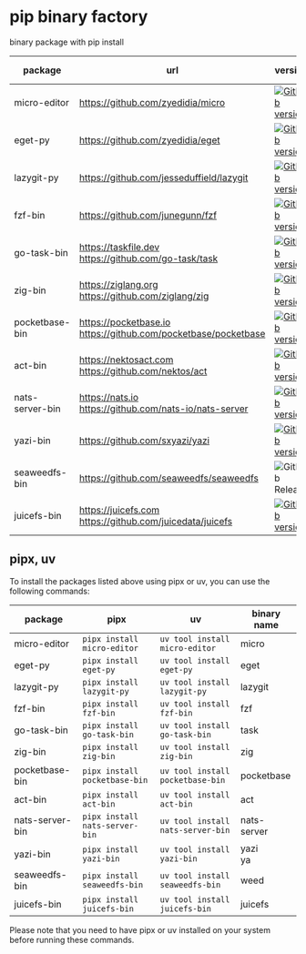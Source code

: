 # pip binary factory

binary package with pip install

| package         | url                                                                | version                                                                                                                     | pip version                                                                                               |
| --------------- | ------------------------------------------------------------------ | --------------------------------------------------------------------------------------------------------------------------- | --------------------------------------------------------------------------------------------------------- |
| micro-editor    | https://github.com/zyedidia/micro                                  | [![GitHub version](https://badge.fury.io/gh/zyedidia%2Fmicro.svg)](https://badge.fury.io/gh/zyedidia%2Fmicro)               | [![PyPI version](https://badge.fury.io/py/micro-editor.svg)](https://badge.fury.io/py/micro-editor)       |
| eget-py         | https://github.com/zyedidia/eget                                   | [![GitHub version](https://badge.fury.io/gh/zyedidia%2Feget.svg)](https://badge.fury.io/gh/zyedidia%2Feget)                 | [![PyPI version](https://badge.fury.io/py/eget-py.svg)](https://badge.fury.io/py/eget-py)                 |
| lazygit-py      | https://github.com/jesseduffield/lazygit                           | [![GitHub version](https://badge.fury.io/gh/jesseduffield%2Flazygit.svg)](https://badge.fury.io/gh/jesseduffield%2Flazygit) | [![PyPI version](https://badge.fury.io/py/lazygit-py.svg)](https://badge.fury.io/py/lazygit-py)           |
| fzf-bin         | https://github.com/junegunn/fzf                                    | [![GitHub version](https://badge.fury.io/gh/junegunn%2Ffzf.svg)](https://badge.fury.io/gh/junegunn%2Ffzf)                   | [![PyPI version](https://badge.fury.io/py/fzf-bin.svg)](https://badge.fury.io/py/fzf-bin)                 |
| go-task-bin     | https://taskfile.dev<br/>https://github.com/go-task/task           | [![GitHub version](https://badge.fury.io/gh/go-task%2Ftask.svg)](https://badge.fury.io/gh/go-task%2Ftask)                   | [![PyPI version](https://badge.fury.io/py/go-task-bin.svg)](https://badge.fury.io/py/go-task-bin)         |
| zig-bin         | https://ziglang.org<br/>https://github.com/ziglang/zig             | [![GitHub version](https://badge.fury.io/gh/ziglang%2Fzig.svg)](https://badge.fury.io/gh/ziglang%2Fzig)                     | [![PyPI version](https://badge.fury.io/py/zig-bin.svg)](https://badge.fury.io/py/zig-bin)                 |
| pocketbase-bin  | https://pocketbase.io<br/>https://github.com/pocketbase/pocketbase | [![GitHub version](https://badge.fury.io/gh/pocketbase%2Fpocketbase.svg)](https://badge.fury.io/gh/pocketbase%2Fpocketbase) | [![PyPI version](https://badge.fury.io/py/pocketbase-bin.svg)](https://badge.fury.io/py/pocketbase-bin)   |
| act-bin         | https://nektosact.com<br/>https://github.com/nektos/act            | [![GitHub version](https://badge.fury.io/gh/nektos%2Fact.svg)](https://badge.fury.io/gh/nektos%2Fact)                       | [![PyPI version](https://badge.fury.io/py/act-bin.svg)](https://badge.fury.io/py/act-bin)                 |
| nats-server-bin | https://nats.io<br/>https://github.com/nats-io/nats-server         | [![GitHub version](https://badge.fury.io/gh/nats-io%2Fnats-server.svg)](https://badge.fury.io/gh/nats-io%2Fnats-server)     | [![PyPI version](https://badge.fury.io/py/nats-server-bin.svg)](https://badge.fury.io/py/nats-server-bin) |
| yazi-bin        | https://github.com/sxyazi/yazi                                     | [![GitHub version](https://badge.fury.io/gh/sxyazi%2Fyazi.svg)](https://badge.fury.io/gh/sxyazi%2Fyazi)                     | [![PyPI version](https://badge.fury.io/py/yazi-bin.svg)](https://badge.fury.io/py/yazi-bin)               |
| seaweedfs-bin   | https://github.com/seaweedfs/seaweedfs                             | ![GitHub Release](https://img.shields.io/github/v/release/seaweedfs/seaweedfs)                                              | [![PyPI version](https://badge.fury.io/py/seaweedfs-bin.svg)](https://badge.fury.io/py/seaweedfs-bin)     |
| juicefs-bin     | https://juicefs.com<br/>https://github.com/juicedata/juicefs       | [![GitHub version](https://badge.fury.io/gh/juicedata%2Fjuicefs.svg)](https://badge.fury.io/gh/juicedata%2Fjuicefs)         | [![PyPI version](https://badge.fury.io/py/juicefs-bin.svg)](https://badge.fury.io/py/juicefs-bin)         |


## pipx, uv

To install the packages listed above using pipx or uv, you can use the following commands:

| package         | pipx                           | uv                                | binary name |
| --------------- | ------------------------------ | --------------------------------- | ----------- |
| micro-editor    | `pipx install micro-editor`    | `uv tool install micro-editor`    | micro       |
| eget-py         | `pipx install eget-py`         | `uv tool install eget-py`         | eget        |
| lazygit-py      | `pipx install lazygit-py`      | `uv tool install lazygit-py`      | lazygit     |
| fzf-bin         | `pipx install fzf-bin`         | `uv tool install fzf-bin`         | fzf         |
| go-task-bin     | `pipx install go-task-bin`     | `uv tool install go-task-bin`     | task        |
| zig-bin         | `pipx install zig-bin`         | `uv tool install zig-bin`         | zig         |
| pocketbase-bin  | `pipx install pocketbase-bin`  | `uv tool install pocketbase-bin`  | pocketbase  |
| act-bin         | `pipx install act-bin`         | `uv tool install act-bin`         | act         |
| nats-server-bin | `pipx install nats-server-bin` | `uv tool install nats-server-bin` | nats-server |
| yazi-bin        | `pipx install yazi-bin`        | `uv tool install yazi-bin`        | yazi<br/>ya |
| seaweedfs-bin   | `pipx install seaweedfs-bin`   | `uv tool install seaweedfs-bin`   | weed        |
| juicefs-bin     | `pipx install juicefs-bin`     | `uv tool install juicefs-bin`     | juicefs     |

Please note that you need to have pipx or uv installed on your system before running these commands.